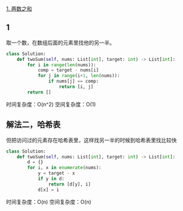 [1. 两数之和](https://leetcode-cn.com/problems/two-sum/)

## 1

取一个数，在数组后面的元素里找他的另一半。

```py
class Solution:
    def twoSum(self, nums: List[int], target: int) -> List[int]:
        for i in range(len(nums)):
            comp = target - nums[i]
            for j in range(i+1, len(nums)):
                if nums[j] == comp:
                    return [i, j]
        return []
```

时间复杂度：O(n^2)
空间复杂度：O(1)

## 解法二，哈希表

但把访问过的元素存在哈希表里，这样找另一半的时候到哈希表里找比较快

```py
class Solution:
    def twoSum(self, nums: List[int], target: int) -> List[int]:
        d = {}
        for i, x in enumerate(nums):
            y = target - x
            if y in d:
                return [d[y], i]
            d[x] = i
```


时间复杂度：O(n)
空间复杂度：O(n)
